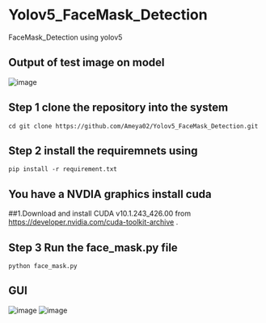 # Yolov5_FaceMask_Detection
FaceMask_Detection using yolov5
## Output of test image on model
![image](https://user-images.githubusercontent.com/65841021/185787855-35a470f6-97e0-4f79-96ed-a10f6970213e.png)

## Step 1 clone the repository into the system
```
cd git clone https://github.com/Ameya02/Yolov5_FaceMask_Detection.git
```
## Step 2 install the requiremnets using 
```
pip install -r requirement.txt 
```
## You have a NVDIA graphics install cuda
##1.Download and install CUDA v10.1.243_426.00 from https://developer.nvidia.com/cuda-toolkit-archive .

## Step 3 Run the face_mask.py file
```
python face_mask.py
```
## GUI
![image](https://user-images.githubusercontent.com/65841021/185787595-dba715b9-5166-4814-824d-5cedaf4c4bab.png)
![image](https://user-images.githubusercontent.com/65841021/185787629-830847bf-88d8-4d7c-8752-2d1316ccf332.png)




